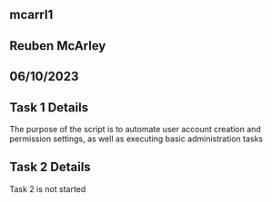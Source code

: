 ## mcarrl1
## Reuben McArley
## 06/10/2023

## Task 1 Details

The purpose of the script is to automate user account creation and permission settings, as well as executing basic administration tasks

## Task 2 Details

Task 2 is not started 
